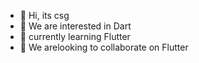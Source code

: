 - 👋 Hi, its csg
- 👀 We are interested in Dart
- 🌱 currently learning Flutter 
- 💞️ We arelooking to collaborate on Flutter

<!---
itscsg/itscsg is a ✨ special ✨ repository because its `README.md` (this file) appears on your GitHub profile.
You can click the Preview link to take a look at your changes.
--->
